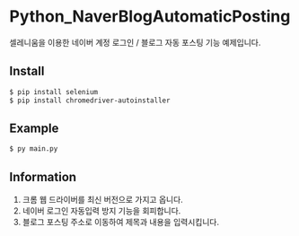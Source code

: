 # Python_NaverBlogAutomaticPosting

셀레니움을 이용한 네이버 계정 로그인 / 블로그 자동 포스팅 기능 예제입니다.

## Install
``` sh
$ pip install selenium
$ pip install chromedriver-autoinstaller
```

## Example
``` sh
$ py main.py
```

## Information
1. 크롬 웹 드라이버를 최신 버전으로 가지고 옵니다. 
2. 네이버 로그인 자동입력 방지 기능을 회피합니다.
3. 블로그 포스팅 주소로 이동하여 제목과 내용을 입력시킵니다.
